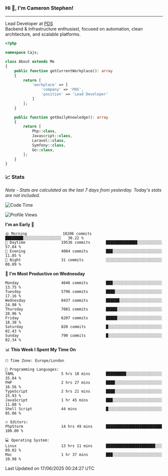 ### Hi 👋, I'm Cameron Stephen!

---

Lead Developer at [PDS](https://prindatasolutions.co.uk)  
Backend & Infrastructure enthusiast, focused on automation, clean architecture, and scalable platforms.


```php
<?php

namespace Cajs;

class About extends Me
{
    public function getCurrentWorkplace(): array
    {
        return [
            'workplace' => [
                'company' => 'PDS',
                'position' => 'Lead Developer'
            ]
        ];
    }

    public function getDailyKnowledge(): array
    {
        return [
            Php::class,
            Javascript::class,
            Laravel::class,
            Symfony::class,
            Go::class,
        ];
    }
}
```

### 📈 Stats
<p><em>Note - Stats are calculated as the last 7 days from yesterday. Today's stats are not included.</em></p>


<!--START_SECTION:waka-->
![Code Time](http://img.shields.io/badge/Code%20Time-4%2C533%20hrs%2018%20mins-blue)

![Profile Views](http://img.shields.io/badge/Profile%20Views-0-blue)

**I'm an Early 🐤** 

```text
🌞 Morning                10206 commits       ████████░░░░░░░░░░░░░░░░░   30.22 % 
🌆 Daytime                19536 commits       ██████████████░░░░░░░░░░░   57.84 % 
🌃 Evening                4004 commits        ███░░░░░░░░░░░░░░░░░░░░░░   11.85 % 
🌙 Night                  31 commits          ░░░░░░░░░░░░░░░░░░░░░░░░░   00.09 % 
```
📅 **I'm Most Productive on Wednesday** 

```text
Monday                   4646 commits        ███░░░░░░░░░░░░░░░░░░░░░░   13.75 % 
Tuesday                  5796 commits        ████░░░░░░░░░░░░░░░░░░░░░   17.16 % 
Wednesday                8437 commits        ██████░░░░░░░░░░░░░░░░░░░   24.98 % 
Thursday                 7081 commits        █████░░░░░░░░░░░░░░░░░░░░   20.96 % 
Friday                   6207 commits        █████░░░░░░░░░░░░░░░░░░░░   18.38 % 
Saturday                 820 commits         █░░░░░░░░░░░░░░░░░░░░░░░░   02.43 % 
Sunday                   790 commits         █░░░░░░░░░░░░░░░░░░░░░░░░   02.34 % 
```


📊 **This Week I Spent My Time On** 

```text
🕑︎ Time Zone: Europe/London

💬 Programming Languages: 
YAML                     5 hrs 18 mins       █████████░░░░░░░░░░░░░░░░   35.84 % 
PHP                      2 hrs 27 mins       ████░░░░░░░░░░░░░░░░░░░░░   16.56 % 
TypeScript               2 hrs 21 mins       ████░░░░░░░░░░░░░░░░░░░░░   15.93 % 
JavaScript               1 hr 45 mins        ███░░░░░░░░░░░░░░░░░░░░░░   11.88 % 
Shell Script             44 mins             █░░░░░░░░░░░░░░░░░░░░░░░░   05.06 % 

🔥 Editors: 
PhpStorm                 14 hrs 49 mins      █████████████████████████   100.00 % 

💻 Operating System: 
Linux                    13 hrs 11 mins      ██████████████████████░░░   89.02 % 
Mac                      1 hr 37 mins        ███░░░░░░░░░░░░░░░░░░░░░░   10.98 % 
```


 Last Updated on 17/06/2025 00:24:27 UTC
<!--END_SECTION:waka-->
